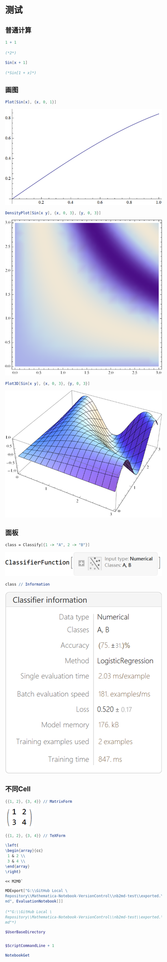 # 测试

## 普通计算

```mathematica
1 + 1

(*2*)
```

```mathematica
Sin[x + 1]

(*Sin[1 + x]*)
```

## 画图

```mathematica
Plot[Sin[x], {x, 0, 1}]
```

![026uxzej9mafr](img\026uxzej9mafr.png)

```mathematica
DensityPlot[Sin[x y], {x, 0, 3}, {y, 0, 3}]
```

![1bptnm94jalyz](img\1bptnm94jalyz.png)

```mathematica
Plot3D[Sin[x y], {x, 0, 3}, {y, 0, 3}]
```

![11kfsagz2jw7a](img\11kfsagz2jw7a.png)

## 面板

```mathematica
class = Classify[{1 -> "A", 2 -> "B"}]
```

![0l65it4xi3ew9](img\0l65it4xi3ew9.png)

```mathematica
class // Information
```

![1e92b6s35x304](img\1e92b6s35x304.png)

## 不同Cell

```mathematica
{{1, 2}, {3, 4}} // MatrixForm
```

![0tf7n6kng4irs](img\0tf7n6kng4irs.png)

```mathematica
{{1, 2}, {3, 4}} // TeXForm
```

```mathematica
\left(
\begin{array}{cc}
 1 & 2 \\
 3 & 4 \\
\end{array}
\right)
```

```mathematica
<< M2MD`
```

```mathematica
MDExport["G:\\GitHub Local \
Repository\\Mathematica-Notebook-VersionControl\\nb2md-test\\exported.\
md", EvaluationNotebook[]]

(*"G:\\GitHub Local \
Repository\\Mathematica-Notebook-VersionControl\\nb2md-test\\exported.\
md"*)
```

```mathematica
$UserBaseDirectory
```

```mathematica

```

```mathematica
$ScriptCommandLine + 1
```

```mathematica
NotebookGet
```